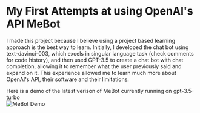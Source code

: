 # My First Attempts at using OpenAI's API MeBot

I made this project because I believe using a project based learning approach is the best way to learn. Initially, I developed the chat bot using text-davinci-003, which excels in singular language task (check comments for code history), and then used GPT-3.5 to create a chat bot with chat completion, allowing it to remember what the user previously said and expand on it. This experience allowed me to learn much more about OpenAI's API, their software and their limitations. 

Here is a demo of the latest verison of MeBot currently running on gpt-3.5-turbo	
![MeBot Demo](https://github.com/gwilliamleung/mebot/assets/103716258/fb936986-0f47-448f-9223-57c179f2199f)
